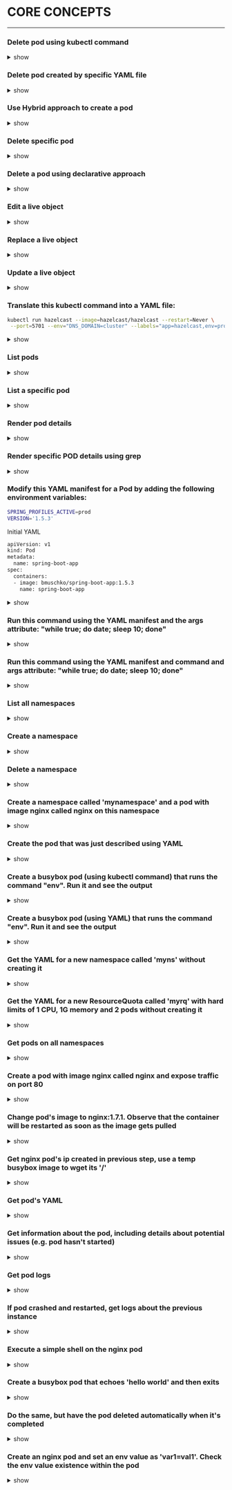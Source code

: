 # CORE CONCEPTS
-------------------
### Delete pod using kubectl command 

<details><summary>show</summary>
<p>

```bash
kubectl delete pod frontend
```

</p>
</details>

### Delete pod created by specific YAML file 

<details><summary>show</summary>
<p>

```bash
kubectl delete -f pod.yaml
```

</p>
</details>

### Use Hybrid approach to create a pod 

<details><summary>show</summary>
<p>

```bash
kubectl run frontend --image=nginx --restart=Never --port=80 \
-o yaml --dry-run=client > pod.yaml
```
```bash
 kubectl create -f pod.yaml
```

</p>
</details>


### Delete specific pod

<details><summary>show</summary>
<p>

```bash
kubectl delete pod frontend
```

</p>
</details>

### Delete a pod using declarative approach

<details><summary>show</summary>
<p>

```bash
kubectl delete -f pod.yaml
```

</p>
</details>

### Edit a live object

<details><summary>show</summary>
<p>

```bash
kubectl edit pod frontend
```

</p>
</details>

### Replace a live object

<details><summary>show</summary>
<p>

```bash
kubectl replace -f pod.yaml
```

</p>
</details>

### Update a live object

<details><summary>show</summary>
<p>

```bash
kubectl apply -f pod.yaml
```

</p>
</details>

### Translate this kubectl command into a YAML file:

```bash
kubectl run hazelcast --image=hazelcast/hazelcast --restart=Never \
 --port=5701 --env="DNS_DOMAIN=cluster" --labels="app=hazelcast,env=prod"
```

<details><summary>show</summary>
<p>

```bash
apiVersion: v1
kind: Pod
metadata:
 name: hazelcast
 labels:
  app: hazelcast
  env: prod
spec:
 containers:
 - env:
  - name: DNS_DOMAIN
    value: cluster
 image: hazelcast/hazelcast
 name: hazelcast
 ports:
 - containerPort: 5701
restartPolicy: Never
```

</p>
</details>

 
### List pods

<details><summary>show</summary>
<p>

```bash
kubectl get pods
```

</p>
</details>

### List a specific pod

<details><summary>show</summary>
<p>

```bash
kubectl get pods hazelcast
```

</p>
</details>

### Render pod details

<details><summary>show</summary>
<p>

```bash
kubectl describe pods hazelcast
```

</p>
</details>

### Render specific POD details using grep

<details><summary>show</summary>
<p>

```bash
kubectl describe pods hazelcast | grep Image:
```

</p>
</details>

### Modify this YAML manifest for a Pod by adding the following environment variables:
```bash
SPRING_PROFILES_ACTIVE=prod
VERSION='1.5.3'
```

Initial YAML

```bash
apiVersion: v1
kind: Pod
metadata:
  name: spring-boot-app
spec:
  containers:
  - image: bmuschko/spring-boot-app:1.5.3
    name: spring-boot-app
```


<details><summary>show</summary>
<p>

```bash
apiVersion: v1
kind: Pod
metadata:
  name: spring-boot-app
spec:
  containers:
  - image: bmuschko/spring-boot-app:1.5.3
    name: spring-boot-app
    env:
    - name: SPRING_PROFILES_ACTIVE
      value: prod
    - name: VERSION
      value: '1.5.3'
```

</p>
</details>

### Run this command using the YAML manifest and the args attribute: "while true; do date; sleep 10; done"

<details><summary>show</summary>
<p>

```bash
apiVersion: v1
kind: Pod
metadata:
  name: mypod
spec:
  containers:
  - args:
  - /bin/sh
  - -c
  - while true; do date; sleep 10; done
  image: busybox
  name: mypod
restartPolicy: Never
```

</p>
</details>


### Run this command using the YAML manifest and command and args attribute: "while true; do date; sleep 10; done"

<details><summary>show</summary>
<p>

```bash
apiVersion: v1
kind: Pod
metadata:
  name: mypod
spec:
  containers:
  - command: ["/bin/sh"]
  args: ["-c", "while true; do date; sleep 10; done"]
  image: busybox
  name: mypod
restartPolicy: Never
```
To validate
```bash
kubectl create -f pod.yaml
kubectl logs mypod -f
```
</p>
</details>


### List all namespaces

<details><summary>show</summary>
<p>

```bash
kubectl get namespaces
```

</p>
</details>

### Create a namespace

<details><summary>show</summary>
<p>

```bash
kubectl create namespace code-red
```

</p>
</details>


### Delete a namespace

<details><summary>show</summary>
<p>

```bash
kubectl delete namespace code-red
```

</p>
</details>


### Create a namespace called 'mynamespace' and a pod with image nginx called nginx on this namespace

<details><summary>show</summary>
<p>

```bash
kubectl create namespace mynamespace
kubectl run nginx --image=nginx --restart=Never -n mynamespace
```

</p>
</details>

### Create the pod that was just described using YAML

<details><summary>show</summary>
<p>

Easily generate YAML with:

```bash
kubectl run nginx --image=nginx --restart=Never --dry-run=client -n mynamespace -o yaml > pod.yaml
```

```bash
cat pod.yaml
```

```yaml
apiVersion: v1
kind: Pod
metadata:
  creationTimestamp: null
  labels:
    run: nginx
  name: nginx
  namespace: mynamespace
spec:
  containers:
  - image: nginx
    imagePullPolicy: IfNotPresent
    name: nginx
    resources: {}
  dnsPolicy: ClusterFirst
  restartPolicy: Never
status: {}
```

```bash
kubectl create -f pod.yaml
```

Alternatively, you can run in one line

```bash
kubectl run nginx --image=nginx --restart=Never --dry-run=client -o yaml | kubectl create -n mynamespace -f -
```

</p>
</details>

### Create a busybox pod (using kubectl command) that runs the command "env". Run it and see the output

<details><summary>show</summary>
<p>

```bash
kubectl run busybox --image=busybox --command --restart=Never -it --rm -- env # -it will help in seeing the output, --rm will immediately delete the pod after it exits
# or, just run it without -it
kubectl run busybox --image=busybox --command --restart=Never -- env
# and then, check its logs
kubectl logs busybox
```

</p>
</details>

### Create a busybox pod (using YAML) that runs the command "env". Run it and see the output

<details><summary>show</summary>
<p>

```bash
# create a  YAML template with this command
kubectl run busybox --image=busybox --restart=Never --dry-run=client -o yaml --command -- env > envpod.yaml
# see it
cat envpod.yaml
```

```YAML
apiVersion: v1
kind: Pod
metadata:
  creationTimestamp: null
  labels:
    run: busybox
  name: busybox
spec:
  containers:
  - command:
    - env
    image: busybox
    name: busybox
    resources: {}
  dnsPolicy: ClusterFirst
  restartPolicy: Never
status: {}
```

```bash
# apply it and then see the logs
kubectl apply -f envpod.yaml
kubectl logs busybox
```

</p>
</details>

### Get the YAML for a new namespace called 'myns' without creating it

<details><summary>show</summary>
<p>

```bash
kubectl create namespace myns -o yaml --dry-run=client
```

</p>
</details>

### Get the YAML for a new ResourceQuota called 'myrq' with hard limits of 1 CPU, 1G memory and 2 pods without creating it

<details><summary>show</summary>
<p>

```bash
kubectl create quota myrq --hard=cpu=1,memory=1G,pods=2 --dry-run=client -o yaml
```

</p>
</details>

### Get pods on all namespaces

<details><summary>show</summary>
<p>

```bash
kubectl get po --all-namespaces
```
Alternatively 

```bash
kubectl get po -A
```
</p>
</details>

### Create a pod with image nginx called nginx and expose traffic on port 80

<details><summary>show</summary>
<p>

```bash
kubectl run nginx --image=nginx --restart=Never --port=80
```

</p>
</details>

### Change pod's image to nginx:1.7.1. Observe that the container will be restarted as soon as the image gets pulled

<details><summary>show</summary>
<p>

*Note*: The `RESTARTS` column should contain 0 initially (ideally - it could be any number)

```bash
# kubectl set image POD/POD_NAME CONTAINER_NAME=IMAGE_NAME:TAG
kubectl set image pod/nginx nginx=nginx:1.7.1
kubectl describe po nginx # you will see an event 'Container will be killed and recreated'
kubectl get po nginx -w # watch it
```

*Note*: some time after changing the image, you should see that the value in the `RESTARTS` column has been increased by 1, because the container has been restarted, as stated in the events shown at the bottom of the `kubectl describe pod` command:

```
Events:
  Type    Reason     Age                  From               Message
  ----    ------     ----                 ----               -------
[...]
  Normal  Killing    100s                 kubelet, node3     Container pod1 definition changed, will be restarted
  Normal  Pulling    100s                 kubelet, node3     Pulling image "nginx:1.7.1"
  Normal  Pulled     41s                  kubelet, node3     Successfully pulled image "nginx:1.7.1"
  Normal  Created    36s (x2 over 9m43s)  kubelet, node3     Created container pod1
  Normal  Started    36s (x2 over 9m43s)  kubelet, node3     Started container pod1
```

*Note*: you can check pod's image by running

```bash
kubectl get po nginx -o jsonpath='{.spec.containers[].image}{"\n"}'
```

</p>
</details>

### Get nginx pod's ip created in previous step, use a temp busybox image to wget its '/'

<details><summary>show</summary>
<p>

```bash
kubectl get po -o wide # get the IP, will be something like '10.1.1.131'
# create a temp busybox pod
kubectl run busybox --image=busybox --rm -it --restart=Never -- wget -O- 10.1.1.131:80
```

Alternatively you can also try a more advanced option:

```bash
# Get IP of the nginx pod
NGINX_IP=$(kubectl get pod nginx -o jsonpath='{.status.podIP}')
# create a temp busybox pod
kubectl run busybox --image=busybox --env="NGINX_IP=$NGINX_IP" --rm -it --restart=Never -- sh -c 'wget -O- $NGINX_IP:80'
``` 

Or just in one line:

```bash
kubectl run busybox --image=busybox --rm -it --restart=Never -- wget -O- $(kubectl get pod nginx -o jsonpath='{.status.podIP}:{.spec.containers[0].ports[0].containerPort}')
```

</p>
</details>

### Get pod's YAML

<details><summary>show</summary>
<p>

```bash
kubectl get po nginx -o yaml
# or
kubectl get po nginx -oyaml
# or
kubectl get po nginx --output yaml
# or
kubectl get po nginx --output=yaml
```

</p>
</details>

### Get information about the pod, including details about potential issues (e.g. pod hasn't started)

<details><summary>show</summary>
<p>

```bash
kubectl describe po nginx
```

</p>
</details>

### Get pod logs

<details><summary>show</summary>
<p>

```bash
kubectl logs nginx
```

</p>
</details>

### If pod crashed and restarted, get logs about the previous instance

<details><summary>show</summary>
<p>

```bash
kubectl logs nginx -p
# or
kubectl logs nginx --previous
```

</p>
</details>

### Execute a simple shell on the nginx pod

<details><summary>show</summary>
<p>

```bash
kubectl exec -it nginx -- /bin/sh
```

</p>
</details>

### Create a busybox pod that echoes 'hello world' and then exits

<details><summary>show</summary>
<p>

```bash
kubectl run busybox --image=busybox -it --restart=Never -- echo 'hello world'
# or
kubectl run busybox --image=busybox -it --restart=Never -- /bin/sh -c 'echo hello world'
```

</p>
</details>

### Do the same, but have the pod deleted automatically when it's completed

<details><summary>show</summary>
<p>

```bash
kubectl run busybox --image=busybox -it --rm --restart=Never -- /bin/sh -c 'echo hello world'
kubectl get po # nowhere to be found :)
```

</p>
</details>

### Create an nginx pod and set an env value as 'var1=val1'. Check the env value existence within the pod

<details><summary>show</summary>
<p>

```bash
kubectl run nginx --image=nginx --restart=Never --env=var1=val1
# then
kubectl exec -it nginx -- env
# or
kubectl exec -it nginx -- sh -c 'echo $var1'
# or
kubectl describe po nginx | grep val1
# or
kubectl run nginx --restart=Never --image=nginx --env=var1=val1 -it --rm -- env
```

</p>
</details>
